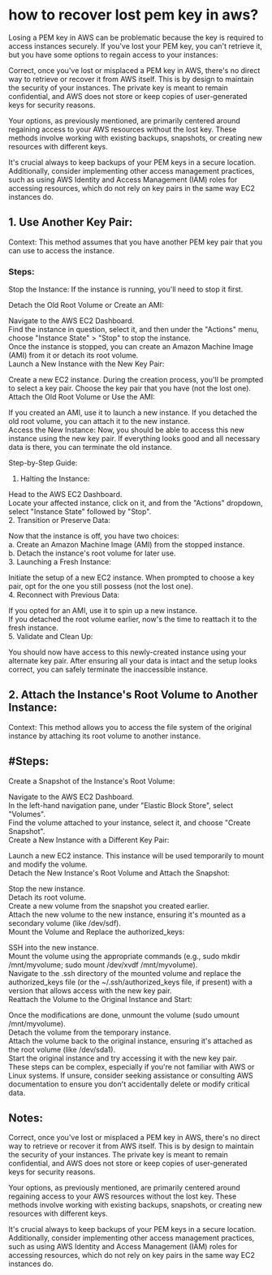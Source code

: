 # how to recover lost pem key in aws?  
Losing a PEM key in AWS can be problematic because the key is required to access instances securely. If you've lost your PEM key, you can't retrieve it, but you have some options to regain access to your instances:  

Correct, once you've lost or misplaced a PEM key in AWS, there's no direct way to retrieve or recover it from AWS itself. This is by design to maintain the security of your instances. The private key is meant to remain confidential, and AWS does not store or keep copies of user-generated keys for security reasons.  

Your options, as previously mentioned, are primarily centered around regaining access to your AWS resources without the lost key. These methods involve working with existing backups, snapshots, or creating new resources with different keys.  

It's crucial always to keep backups of your PEM keys in a secure location. Additionally, consider implementing other access management practices, such as using AWS Identity and Access Management (IAM) roles for accessing resources, which do not rely on key pairs in the same way EC2 instances do.  

## 1. Use Another Key Pair:  
Context: This method assumes that you have another PEM key pair that you can use to access the instance.  
### Steps:  

Stop the Instance: If the instance is running, you'll need to stop it first.  

Detach the Old Root Volume or Create an AMI:  

Navigate to the AWS EC2 Dashboard.  
Find the instance in question, select it, and then under the "Actions" menu, choose "Instance State" > "Stop" to stop the instance.  
Once the instance is stopped, you can create an Amazon Machine Image (AMI) from it or detach its root volume.  
Launch a New Instance with the New Key Pair:  

Create a new EC2 instance. During the creation process, you'll be prompted to select a key pair. Choose the key pair that you have (not the lost one).  
Attach the Old Root Volume or Use the AMI:  

If you created an AMI, use it to launch a new instance. If you detached the old root volume, you can attach it to the new instance.  
Access the New Instance: Now, you should be able to access this new instance using the new key pair. If everything looks good and all necessary data is there, you can terminate the old instance.  


Step-by-Step Guide:   
1. Halting the Instance:  

Head to the AWS EC2 Dashboard.  
Locate your affected instance, click on it, and from the "Actions" dropdown, select "Instance State" followed by "Stop".  
2. Transition or Preserve Data:  

Now that the instance is off, you have two choices:  
a. Create an Amazon Machine Image (AMI) from the stopped instance.  
b. Detach the instance's root volume for later use.  
3. Launching a Fresh Instance:  

Initiate the setup of a new EC2 instance. When prompted to choose a key pair, opt for the one you still possess (not the lost one).  
4. Reconnect with Previous Data:  

If you opted for an AMI, use it to spin up a new instance.  
If you detached the root volume earlier, now's the time to reattach it to the fresh instance.  
5. Validate and Clean Up:  

You should now have access to this newly-created instance using your alternate key pair. After ensuring all your data is intact and the setup looks correct, you can safely terminate the inaccessible instance.  
 
## 2. Attach the Instance's Root Volume to Another Instance:  
Context: This method allows you to access the file system of the original instance by attaching its root volume to another instance.  

## #Steps:  
Create a Snapshot of the Instance's Root Volume:  

Navigate to the AWS EC2 Dashboard.  
In the left-hand navigation pane, under "Elastic Block Store", select "Volumes".  
Find the volume attached to your instance, select it, and choose "Create Snapshot".  
Create a New Instance with a Different Key Pair:  

Launch a new EC2 instance. This instance will be used temporarily to mount and modify the volume.  
Detach the New Instance's Root Volume and Attach the Snapshot:  

Stop the new instance.  
Detach its root volume.  
Create a new volume from the snapshot you created earlier.  
Attach the new volume to the new instance, ensuring it's mounted as a secondary volume (like /dev/sdf).  
Mount the Volume and Replace the authorized_keys:  

SSH into the new instance.  
Mount the volume using the appropriate commands (e.g., sudo mkdir /mnt/myvolume; sudo mount /dev/xvdf /mnt/myvolume).  
Navigate to the .ssh directory of the mounted volume and replace the authorized_keys file (or the ~/.ssh/authorized_keys file, if present) with a version that allows access with the new key pair.  
Reattach the Volume to the Original Instance and Start:  

Once the modifications are done, unmount the volume (sudo umount /mnt/myvolume).  
Detach the volume from the temporary instance.  
Attach the volume back to the original instance, ensuring it's attached as the root volume (like /dev/sda1).  
Start the original instance and try accessing it with the new key pair.  
These steps can be complex, especially if you're not familiar with AWS or Linux systems. If unsure, consider seeking assistance or consulting AWS documentation to ensure you don't accidentally delete or modify critical data.   

## Notes:  
Correct, once you've lost or misplaced a PEM key in AWS, there's no direct way to retrieve or recover it from AWS itself. This is by design to maintain the security of your instances. The private key is meant to remain confidential, and AWS does not store or keep copies of user-generated keys for security reasons.  

Your options, as previously mentioned, are primarily centered around regaining access to your AWS resources without the lost key. These methods involve working with existing backups, snapshots, or creating new resources with different keys.  

It's crucial always to keep backups of your PEM keys in a secure location. Additionally, consider implementing other access management practices, such as using AWS Identity and Access Management (IAM) roles for accessing resources, which do not rely on key pairs in the same way EC2 instances do.  
